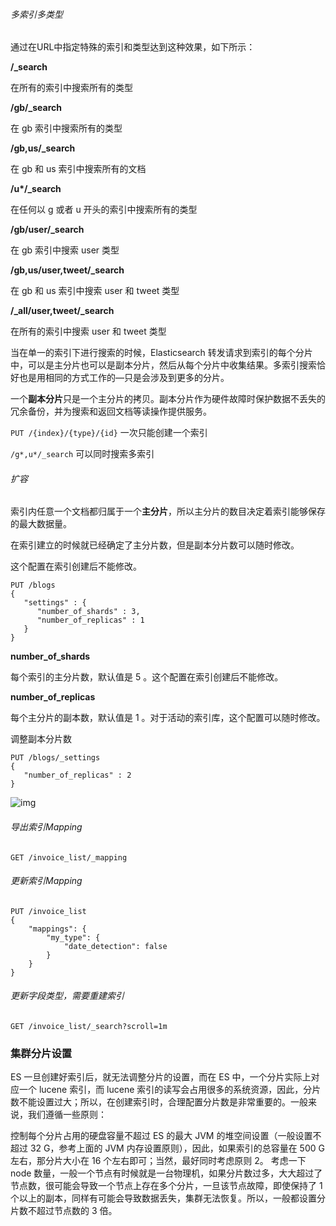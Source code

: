 ###### 多索引多类型

通过在URL中指定特殊的索引和类型达到这种效果，如下所示：

**/_search**

在所有的索引中搜索所有的类型

**/gb/_search**

在 gb 索引中搜索所有的类型

**/gb,us/_search**

在 gb 和 us 索引中搜索所有的文档

**/u\*/_search**

在任何以 g 或者 u 开头的索引中搜索所有的类型

**/gb/user/_search**

在 gb 索引中搜索 user 类型

**/gb,us/user,tweet/_search**

在 gb 和 us 索引中搜索 user 和 tweet 类型

**/_all/user,tweet/_search**

在所有的索引中搜索 user 和 tweet 类型



当在单一的索引下进行搜索的时候，Elasticsearch 转发请求到索引的每个分片中，可以是主分片也可以是副本分片，然后从每个分片中收集结果。多索引搜索恰好也是用相同的方式工作的—只是会涉及到更多的分片。





一个**副本分片**只是一个主分片的拷贝。副本分片作为硬件故障时保护数据不丢失的冗余备份，并为搜索和返回文档等读操作提供服务。



`PUT /{index}/{type}/{id}` 一次只能创建一个索引

 `/g*,u*/_search` 可以同时搜索多索引



###### 扩容

索引内任意一个文档都归属于一个**主分片**，所以主分片的数目决定着索引能够保存的最大数据量。

在索引建立的时候就已经确定了主分片数，但是副本分片数可以随时修改。

这个配置在索引创建后不能修改。

```shell
PUT /blogs
{
   "settings" : {
      "number_of_shards" : 3,
      "number_of_replicas" : 1
   }
}
```

**number_of_shards**

每个索引的主分片数，默认值是 5 。这个配置在索引创建后不能修改。

**number_of_replicas**

每个主分片的副本数，默认值是 1 。对于活动的索引库，这个配置可以随时修改。

调整副本分片数

```shell
PUT /blogs/_settings
{
   "number_of_replicas" : 2
}
```

![img](/assets/1680833512574-f54ef2d5-f629-43ef-9695-79da5527358c.png)



###### 导出索引Mapping

```
GET /invoice_list/_mapping
```

###### 更新索引Mapping

```shell
PUT /invoice_list
{
    "mappings": {
        "my_type": {
            "date_detection": false
        }
    }
}
```

###### 更新字段类型，需要重建索引

```
GET /invoice_list/_search?scroll=1m
```







### 集群分片设置

ES 一旦创建好索引后，就无法调整分片的设置，而在 ES 中，一个分片实际上对应一个 lucene 索引，而 lucene 索引的读写会占用很多的系统资源，因此，分片数不能设置过大；所以，在创建索引时，合理配置分片数是非常重要的。一般来说，我们遵循一些原则：

控制每个分片占用的硬盘容量不超过 ES 的最大 JVM 的堆空间设置（一般设置不超过 32 G，参考上面的 JVM 内存设置原则），因此，如果索引的总容量在 500 G 左右，那分片大小在 16 个左右即可；当然，最好同时考虑原则 2。 考虑一下 node 数量，一般一个节点有时候就是一台物理机，如果分片数过多，大大超过了节点数，很可能会导致一个节点上存在多个分片，一旦该节点故障，即使保持了 1 个以上的副本，同样有可能会导致数据丢失，集群无法恢复。所以，一般都设置分片数不超过节点数的 3 倍。